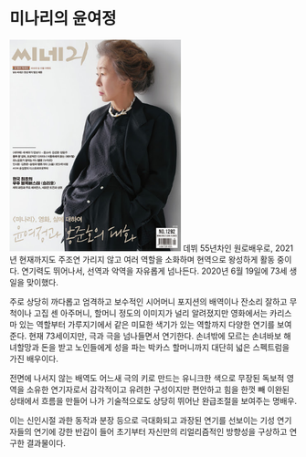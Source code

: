 # 미나리의 윤여정
<img src="hyejung02.jpg" width="300">
데뷔 55년차인 원로배우로, 2021년 현재까지도 주조연 가리지 않고 여러 역할을 소화하며 현역으로 왕성하게 활동 중이다. 연기력도 뛰어나서, 선역과 악역을 자유롭게 넘나든다. 2020년 6월 19일에 73세 생일을 맞이했다.

주로 상당히 까다롭고 엄격하고 보수적인 시어머니 포지션의 배역이나 잔소리 잘하고 무척이나 고집 센 아주머니, 할머니 정도의 이미지가 널리 알려졌지만 영화에서는 카리스마 있는 역할부터 가루지기에서 같은 미묘한 색기가 있는 역할까지 다양한 연기를 보여준다. 현재 73세이지만, 극과 극을 넘나들면서 연기한다. 손녀밖에 모르는 손녀바보 해녀할망과 돈을 받고 노인들에게 성을 파는 박카스 할머니까지 대단히 넓은 스펙트럼을 가진 배우이다.

전면에 나서지 않는 배역도 어느새 극의 키로 만드는 유니크한 색으로 무장된 독보적 영역을 소유한 연기자로서 감각적이고 유려한 구성이지만 편안하고 힘을 한껏 빼 이완된 상태에서 흐름을 만들어 나가 기술적으로도 상당히 뛰어난 완급조절을 보여주는 명배우.

이는 신인시절 과한 동작과 분장 등으로 극대화되고 과장된 연기를 선보이는 기성 연기자들의 연기에 강한 반감이 들어 초기부터 자신만의 리얼리즘적인 방향성을 구상하고 연구한 결과물이다.
